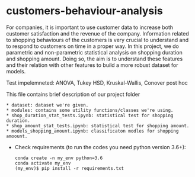 # customers-behaviour-analysis

For companies, it is important to use customer data to increase both customer satisfaction and the revenue of the company. Information related to shopping behaviours of the customers is very crucial to understand and to respond to customers on time in a proper way. In this project, we do parametric and non-parametric statistical analysis on shopping duration and shopping amount. Doing so, the aim is to understand these features and their relation with other features to build a more robust dataset for models.

Test impelemneted:
ANOVA, Tukey HSD, Kruskal-Wallis, Conover post hoc

This file contains brief description of our project folder

    * dataset: dataset we're given.
    * modules: contains some utility functions/classes we're using.
    * shop_duration_stat_tests.ipynb: statistical test for shopping duration.
    * shop_amount_stat_tests.ipynb: statistical test for shopping amount.
    * models_shopping_amount.ipynb: classificaton modles for shopping amoount.

- Check requirements (to run the codes you need python version 3.6+):

    ```
    conda create -n my_env python=3.6
    conda activate my_env
    (my_env)$ pip install -r requirements.txt 
    ```
